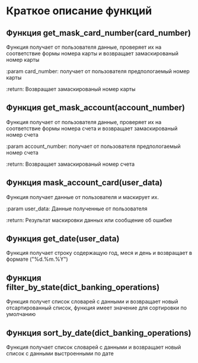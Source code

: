 # Краткое описание функций

## Функция get_mask_card_number(card_number)

Функция получает от пользователя данные,
проверяет их на соответствие формы номера карты и возвращает
замаскированый номер карты

:param card_number: получает от пользователя предпологаемый номер карты

:return: Возвращает замаскированый номер карты

## Функция get_mask_account(account_number)

Функция получает от пользователя данные,
проверяет их на соответствие формы номера счета и возвращает
замаскированый номер счета

:param account_number: получает от пользователя предпологаемый номер счета 

:return: Возвращает замаскированый номер счета

## Функция mask_account_card(user_data)

 Функция получает данные от пользователя и маскирует их.

:param user_data: Данные полученные от пользователя

:return: Результат маскировки данных или сообщение об ошибке

## Функция get_date(user_data)

Функция получает строку содержащую год, меся и день и возвращает в формате ("%d.%m.%Y")

## Функция filter_by_state(dict_banking_operations)

 Функция получет список словарей с данными и возвращает новый отсартированный список,
 функция имеет значение для сортировки по умолчанию
 
## Функция sort_by_date(dict_banking_operations)

Функция получает список словарей с данными и возвращает новый список с данными выстроенными по дате